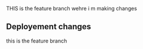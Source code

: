 THIS is the feature branch wehre i m making changes
## Deployement changes 
this is the feature branch
